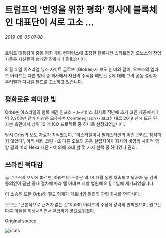 # 트럼프의 '번영을 위한 평화' 행사에 블록체인 대표단이 서로 고소 ...

###### 2019-08-05 07:08

트럼프 대통령이 중동 평화 계획 컨퍼런스에 초청한 블록체인 스타트업인 오브스의 창업자들은 자신들의 형제간 갈등에 휘말렸습니다.

8 월 4 일 이스라엘 뉴스 사이트 글로브 (Globes)가 보도 한 바와 같이, 오브스의 엘라드 아라드는 다른 혐의 중 회사에서 자신의 주식을 빼앗긴 것에 대해 그의 공동 설립자 우리엘과 다니엘 펠드를 고소하고 있습니다.

## 평화로운 희미한 빛

Orbs는 이스라엘의 블록 체인 인프라 - a-서비스 회사로 작년에 초기 코인 제공에서 1억 3,300만 달러 이상을 모금하여 Cointelegraph가 보고한 대로 2018 년에 모금 된 자본 측면에서 상위 10 개 ICO 프로젝트 중 하나로 선정되었습니다.

당시 Orbs의 보도 자료가 지적했듯이, "이스라엘이나 팔레스타인의 어떤 관리도 참석하지 않았다", 아직 네타 코린 - 또 다른 오브의 공동 설립자이자 회사의 비영리 사회적 영향 팔의 머리 Hexa 재단 - 에 의해 초대 할 몇 가지 선택 중 하나였다 관리.

## 쓰라린 적대감

글로브스의 보도에 따르면, 아라드의 소송은 약 18 개월 동안 지속되고 당사자 들 간의 동의없이 끝난 중재 절차에 따라 텔 아비브 지방 법원에 8 월 1 일에 제기되었습니다.

이 소송은 또한 Orbs와 펠드 형제가 파트너인 일련의 관련 회사를 연루시다.

오브는 "근본적으로 근거가 없는 것"이라며 아라드의 주장에 강력히 반박했으며, 원고는 다른 이들을 희생시키면서 부당하게 풍요로워졌다.

[Original source](https://cointelegraph.com/news/blockchain-delegates-to-trumps-peace-to-prosperity-event-sue-each-other)

![stats](https://c.statcounter.com/11760860/0/a89fa40b/1/ "stats")
